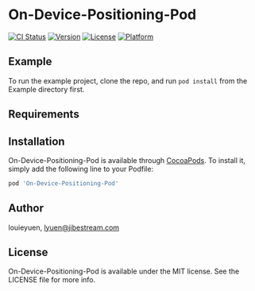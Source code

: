 # On-Device-Positioning-Pod

[![CI Status](https://img.shields.io/travis/louieyuen/On-Device-Positioning-Pod.svg?style=flat)](https://travis-ci.org/louieyuen/On-Device-Positioning-Pod)
[![Version](https://img.shields.io/cocoapods/v/On-Device-Positioning-Pod.svg?style=flat)](https://cocoapods.org/pods/On-Device-Positioning-Pod)
[![License](https://img.shields.io/cocoapods/l/On-Device-Positioning-Pod.svg?style=flat)](https://cocoapods.org/pods/On-Device-Positioning-Pod)
[![Platform](https://img.shields.io/cocoapods/p/On-Device-Positioning-Pod.svg?style=flat)](https://cocoapods.org/pods/On-Device-Positioning-Pod)

## Example

To run the example project, clone the repo, and run `pod install` from the Example directory first.

## Requirements

## Installation

On-Device-Positioning-Pod is available through [CocoaPods](https://cocoapods.org). To install
it, simply add the following line to your Podfile:

```ruby
pod 'On-Device-Positioning-Pod'
```

## Author

louieyuen, lyuen@jibestream.com

## License

On-Device-Positioning-Pod is available under the MIT license. See the LICENSE file for more info.
